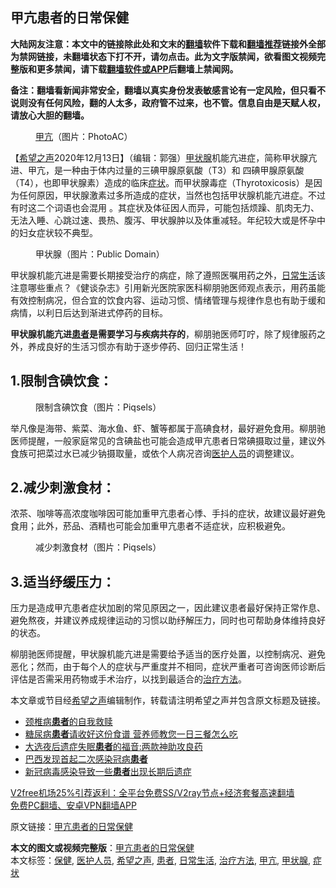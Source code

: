  <h2>甲亢患者的日常保健</h2> <p class="notice"><b>大陆网友注意：本文中的链接除此处和文末的<a href="https://github.com/bannedbook/fanqiang" >翻墙</a>软件下载和<a href="https://github.com/killgcd/justmysocks/blob/master/README.md">翻墙推荐</a>链接外全部为禁网链接，未翻墙状态下打不开，请勿点击。此为文字版禁闻，欲看图文视频完整版和更多禁闻，请下载<a href="https://github.com/bannedbook/fanqiang">翻墙软件或APP</a>后翻墙上禁闻网。</p><p>备注：翻墙看新闻非常安全，翻墙以真实身份发表敏感言论有一定风险，但只看不说则没有任何风险，翻的人太多，政府管不过来，也不管。信息自由是天赋人权，请放心大胆的翻墙。</b></p>  <div class="entry"> <figure><figcaption><a href="https://www.bannedbook.org/bnews/tag/%e7%94%b2%e4%ba%a2/" class="st_tag internal_tag" rel="tag" title="标签 甲亢 下的日志">甲亢</a>（图片：PhotoAC）</figcaption></figure> <p>【<span class='wp_keywordlink_affiliate'><a href="https://www.soundofhope.org" title="希望之声" target="_blank">希望之声</a></span>2020年12月13日】（编辑：郭强）<a href="https://www.bannedbook.org/bnews/tag/%E7%94%B2%E7%8A%B6%E8%85%BA/" class="st_tag internal_tag" rel="tag" title="标签 甲状腺 下的日志">甲状腺</a>机能亢进症，简称甲状腺亢进、甲亢，是一种由于体内过量的三碘甲腺原氨酸（T3）和 四碘甲腺原氨酸（T4），也即甲状腺素）造成的临床<a href="https://www.bannedbook.org/bnews/tag/%E7%97%87%E7%8A%B6/" class="st_tag internal_tag" rel="tag" title="标签 症状 下的日志">症状</a>。而甲状腺毒症（Thyrotoxicosis）是因为任何原因，甲状腺激素过多所造成的症状，当然也包括甲状腺机能亢进症。不过有时这二个词语也会混用 。其症状及体征因人而异，可能包括烦躁、肌肉无力、无法入睡、心跳过速、畏热、腹泻、甲状腺肿以及体重减轻。年纪较大或是怀孕中的妇女症状较不典型。</p> <figure><figcaption>甲状腺（图片：Public Domain）</figcaption></figure> <p>甲状腺机能亢进是需要长期接受治疗的病症，除了遵照医嘱用药之外，<a href="https://www.bannedbook.org/bnews/tag/%e6%97%a5%e5%b8%b8%e7%94%9f%e6%b4%bb/" class="st_tag internal_tag" rel="tag" title="标签 日常生活 下的日志">日常生活</a>该注意哪些重点？《健谈杂志》引用新光医院家医科柳朋驰医师观点表示，用药虽能有效控制病况，但合宜的饮食内容、运动习惯、情绪管理与规律作息也有助于缓和病情，以利日后达到渐进式停药的目标。</p> <p><strong>甲状腺机能亢进<a href="https://www.bannedbook.org/bnews/tag/%E6%82%A3%E8%80%85/" class="st_tag internal_tag" rel="tag" title="标签 患者 下的日志">患者</a>是需要学习与疾病共存的</strong>，柳朋驰医师叮咛，除了规律服药之外，养成良好的生活习惯亦有助于逐步停药、回归正常生活！</p>  <h2>1.限制含碘饮食：</h2> <figure><figcaption>限制含碘饮食（图片：Piqsels）</figcaption></figure> <p>举凡像是海带、紫菜、海水鱼、虾、蟹等都属于高碘食材，最好避免食用。柳朋驰医师提醒，一般家庭常见的含碘盐也可能会造成甲亢患者日常碘摄取过量，建议外食族可把菜过水已减少钠摄取量，或依个人病况咨询<a href="https://www.bannedbook.org/bnews/tag/%E5%8C%BB%E6%8A%A4%E4%BA%BA%E5%91%98/" class="st_tag internal_tag" rel="tag" title="标签 医护人员 下的日志">医护人员</a>的调整建议。</p> <h2>2.减少刺激食材：</h2> <p>浓茶、咖啡等高浓度咖啡因可能加重甲亢患者心悸、手抖的症状，故建议最好避免食用；此外，菸品、酒精也可能会加重甲亢患者不适症状，应积极避免。</p> <figure><figcaption>减少刺激食材（图片：Piqsels）</figcaption></figure> <h2>3.适当纾缓压力：</h2> <p>压力是造成甲亢患者症状加剧的常见原因之一，因此建议患者最好保持正常作息、避免熬夜，并建议养成规律运动的习惯以助纾解压力，同时也可帮助身体维持良好的状态。</p>  <p>柳朋驰医师提醒，甲状腺机能亢进是需要给予适当的医疗处置，以控制病况、避免恶化；然而，由于每个人的症状与严重度并不相同，症状严重者可咨询医师诊断后评估是否需采用药物或手术治疗，以找到最适合的<a href="https://www.bannedbook.org/bnews/tag/%E6%B2%BB%E7%96%97%E6%96%B9%E6%B3%95/" class="st_tag internal_tag" rel="tag" title="标签 治疗方法 下的日志">治疗方法</a>。</p> <p>本文章或节目经<a href="https://www.bannedbook.org/bnews/tag/%e5%b8%8c%e6%9c%9b%e4%b9%8b%e5%a3%b0/" class="st_tag internal_tag" rel="tag" title="标签 希望之声 下的日志">希望之声</a>编辑制作，转载请注明希望之声并包含原文标题及链接。</p> <ul class='op-related-articles' title='相关阅读'> <li><a href='https://www.bannedbook.org/bnews/lifebaike/20201213/1446812.html' target='_blank'>颈椎病<b>患者</b>的自我救赎</a></li> <li><a href='https://www.bannedbook.org/bnews/health/20201213/1446799.html' target='_blank'>糖尿病<b>患者</b>请收好这份食谱 营养师教您一日三餐怎么吃</a></li> <li><a href='https://www.bannedbook.org/bnews/cbnews/20201212/1446108.html' target='_blank'>大选夜后遗症失眠<b>患者</b>的福音:两款神助攻良药</a></li> <li><a href='https://www.bannedbook.org/bnews/baitai/20201211/1445909.html' target='_blank'>巴西发现首起二次感染冠病<b>患者</b></a></li> <li><a href='https://www.bannedbook.org/bnews/worldnews/usa/20201210/1445295.html' target='_blank'>新冠病毒感染导致一些<b>患者</b>出现长期后遗症</a></li> </ul> <p class="texttj"> <a href="https://github.com/bannedbook/fanqiang/wiki/V2ray%E6%9C%BA%E5%9C%BA" target="_blank">V2free机场25%引荐返利：全平台免费SS/V2ray节点+经济套餐高速翻墙</a><br/> <a href="https://github.com/bannedbook/fanqiang/wiki/%E7%A6%81%E9%97%BB%E7%BD%91%E5%AE%89%E5%8D%93%E7%BF%BB%E5%A2%99%E6%96%B0%E9%97%BBAPP" target="_blank">免费PC翻墙、安卓VPN翻墙APP</a></p><p>原文链接：<a class="src_link"  href="https://www.soundofhope.org/post/451870" target="_blank">甲亢患者的日常保健</a></p> <a name='sharetosocial'></a>       <div><b>本文的图文或视频完整版</b>：<a href='https://www.bannedbook.org/bnews/comments/20201213/1447044.html'>甲亢患者的日常保健</a></div>  </div><!--END ENTRY--> <div class="postfooter"> <div>本文标签：<a href="https://www.bannedbook.org/bnews/tag/%e4%bf%9d%e5%81%a5/" rel="tag">保健</a>, <a href="https://www.bannedbook.org/bnews/tag/%E5%8C%BB%E6%8A%A4%E4%BA%BA%E5%91%98/" rel="tag">医护人员</a>, <a href="https://www.bannedbook.org/bnews/tag/%e5%b8%8c%e6%9c%9b%e4%b9%8b%e5%a3%b0/" rel="tag">希望之声</a>, <a href="https://www.bannedbook.org/bnews/tag/%E6%82%A3%E8%80%85/" rel="tag">患者</a>, <a href="https://www.bannedbook.org/bnews/tag/%e6%97%a5%e5%b8%b8%e7%94%9f%e6%b4%bb/" rel="tag">日常生活</a>, <a href="https://www.bannedbook.org/bnews/tag/%E6%B2%BB%E7%96%97%E6%96%B9%E6%B3%95/" rel="tag">治疗方法</a>, <a href="https://www.bannedbook.org/bnews/tag/%e7%94%b2%e4%ba%a2/" rel="tag">甲亢</a>, <a href="https://www.bannedbook.org/bnews/tag/%E7%94%B2%E7%8A%B6%E8%85%BA/" rel="tag">甲状腺</a>, <a href="https://www.bannedbook.org/bnews/tag/%E7%97%87%E7%8A%B6/" rel="tag">症状</a></div>  </div><!--END POSTFOOTER--> 